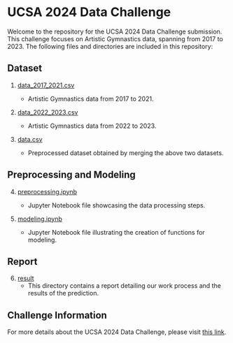 # UCSA 2024 Data Challenge

Welcome to the repository for the UCSA 2024 Data Challenge submission. This challenge focuses on Artistic Gymnastics data, spanning from 2017 to 2023. The following files and directories are included in this repository:

## Dataset
1. [data_2017_2021.csv](data_2017_2021.csv)
   - Artistic Gymnastics data from 2017 to 2021.

2. [data_2022_2023.csv](data_2022_2023.csv)
   - Artistic Gymnastics data from 2022 to 2023.

3. [data.csv](data.csv)
   - Preprocessed dataset obtained by merging the above two datasets.

## Preprocessing and Modeling
4. [preprocessing.ipynb](preprocessing.ipynb)
   - Jupyter Notebook file showcasing the data processing steps.

5. [modeling.ipynb](modeling.ipynb)
   - Jupyter Notebook file illustrating the creation of functions for modeling.

## Report
6. [result](result)
   - This directory contains a report detailing our work process and the results of the prediction.

## Challenge Information
For more details about the UCSA 2024 Data Challenge, please visit [this link](https://statds.org/events/ucsas2024/index.html).
